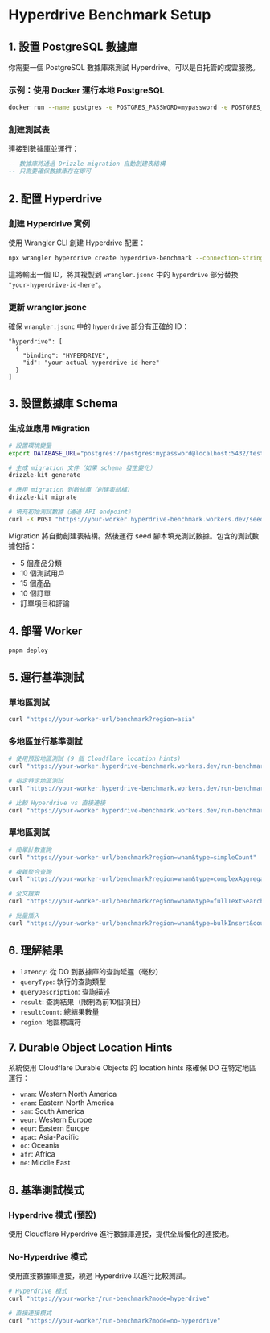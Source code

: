 # Hyperdrive Benchmark Setup

## 1. 設置 PostgreSQL 數據庫

你需要一個 PostgreSQL 數據庫來測試 Hyperdrive。可以是自托管的或雲服務。

### 示例：使用 Docker 運行本地 PostgreSQL

```bash
docker run --name postgres -e POSTGRES_PASSWORD=mypassword -e POSTGRES_DB=testdb -p 5432:5432 -d postgres:15
```

### 創建測試表

連接到數據庫並運行：

```sql
-- 數據庫將通過 Drizzle migration 自動創建表結構
-- 只需要確保數據庫存在即可
```

## 2. 配置 Hyperdrive

### 創建 Hyperdrive 實例

使用 Wrangler CLI 創建 Hyperdrive 配置：

```bash
npx wrangler hyperdrive create hyperdrive-benchmark --connection-string="postgres://postgres:mypassword@localhost:5432/testdb"
```

這將輸出一個 ID，將其複製到 `wrangler.jsonc` 中的 `hyperdrive` 部分替換 `"your-hyperdrive-id-here"`。

### 更新 wrangler.jsonc

確保 `wrangler.jsonc` 中的 `hyperdrive` 部分有正確的 ID：

```jsonc
"hyperdrive": [
  {
    "binding": "HYPERDRIVE",
    "id": "your-actual-hyperdrive-id-here"
  }
]
```

## 3. 設置數據庫 Schema

### 生成並應用 Migration

```bash
# 設置環境變量
export DATABASE_URL="postgres://postgres:mypassword@localhost:5432/testdb"

# 生成 migration 文件（如果 schema 發生變化）
drizzle-kit generate

# 應用 migration 到數據庫（創建表結構）
drizzle-kit migrate

# 填充初始測試數據（通過 API endpoint）
curl -X POST "https://your-worker.hyperdrive-benchmark.workers.dev/seed"
```

Migration 將自動創建表結構。然後運行 seed 腳本填充測試數據。包含的測試數據包括：

- 5 個產品分類
- 10 個測試用戶
- 15 個產品
- 10 個訂單
- 訂單項目和評論

## 4. 部署 Worker

```bash
pnpm deploy
```

## 5. 運行基準測試

### 單地區測試

```bash
curl "https://your-worker-url/benchmark?region=asia"
```

### 多地區並行基準測試

```bash
# 使用預設地區測試 (9 個 Cloudflare location hints)
curl "https://your-worker.hyperdrive-benchmark.workers.dev/run-benchmark"

# 指定特定地區測試
curl "https://your-worker.hyperdrive-benchmark.workers.dev/run-benchmark?regions=wnam,enam,eeur"

# 比較 Hyperdrive vs 直接連接
curl "https://your-worker.hyperdrive-benchmark.workers.dev/run-benchmark?mode=no-hyperdrive"
```

### 單地區測試

```bash
# 簡單計數查詢
curl "https://your-worker-url/benchmark?region=wnam&type=simpleCount"

# 複雜聚合查詢
curl "https://your-worker-url/benchmark?region=wnam&type=complexAggregation"

# 全文搜索
curl "https://your-worker-url/benchmark?region=wnam&type=fullTextSearch&search=laptop"

# 批量插入
curl "https://your-worker-url/benchmark?region=wnam&type=bulkInsert&count=50"
```

## 6. 理解結果

- `latency`: 從 DO 到數據庫的查詢延遲（毫秒）
- `queryType`: 執行的查詢類型
- `queryDescription`: 查詢描述
- `result`: 查詢結果（限制為前10個項目）
- `resultCount`: 總結果數量
- `region`: 地區標識符

## 7. Durable Object Location Hints

系統使用 Cloudflare Durable Objects 的 location hints 來確保 DO 在特定地區運行：

- `wnam`: Western North America
- `enam`: Eastern North America
- `sam`: South America
- `weur`: Western Europe
- `eeur`: Eastern Europe
- `apac`: Asia-Pacific
- `oc`: Oceania
- `afr`: Africa
- `me`: Middle East

## 8. 基準測試模式

### Hyperdrive 模式 (預設)

使用 Cloudflare Hyperdrive 進行數據庫連接，提供全局優化的連接池。

### No-Hyperdrive 模式

使用直接數據庫連接，繞過 Hyperdrive 以進行比較測試。

```bash
# Hyperdrive 模式
curl "https://your-worker/run-benchmark?mode=hyperdrive"

# 直接連接模式
curl "https://your-worker/run-benchmark?mode=no-hyperdrive"
```

